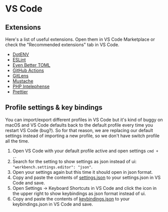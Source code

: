 # VS Code

## Extensions

Here's a list of useful extensions. Open them in VS Code Marketplace or check the "Recommended extensions" tab in VS Code.

- [DotENV](https://marketplace.visualstudio.com/items?itemName=mikestead.dotenv)
- [ESLint](https://marketplace.visualstudio.com/items?itemName=dbaeumer.vscode-eslint)
- [Even Better TOML](https://marketplace.visualstudio.com/items?itemName=tamasfe.even-better-toml)
- [GitHub Actions](https://marketplace.visualstudio.com/items?itemName=GitHub.vscode-github-actions)
- [GitLens](https://marketplace.visualstudio.com/items?itemName=eamodio.gitlens)
- [Mustache](https://marketplace.visualstudio.com/items?itemName=dawhite.mustache)
- [PHP Intelephense](https://marketplace.visualstudio.com/items?itemName=bmewburn.vscode-intelephense-client)
- [Prettier](https://marketplace.visualstudio.com/items?itemName=esbenp.prettier-vscode)

## Profile settings & key bindings

You can import/export different profiles in VS Code but it's kind of buggy on macOS and VS Code defaults back to the default profile every time you restart VS Code (bug?). So for that reason, we are replacing our default settings instead of importing a new profile, so we don't have switch profile all the time.

1. Open VS Code with your default profile active and open settings `cmd + ,`.
1. Search for the setting to show settings as json instead of ui: `"workbench.settings.editor": "json"`.
1. Open your settings again but this time it should open in json format.
1. Copy and paste the contents of [settings.json](settings.json) to your settings.json in VS Code and save.
1. Open Settings -> Keyboard Shortcuts in VS Code and click the icon in the upper right to show keybindings as json format instead of ui.
1. Copy and paste the contents of [keybindings.json](keybindings.json) to your keybindings.json in VS Code and save.
